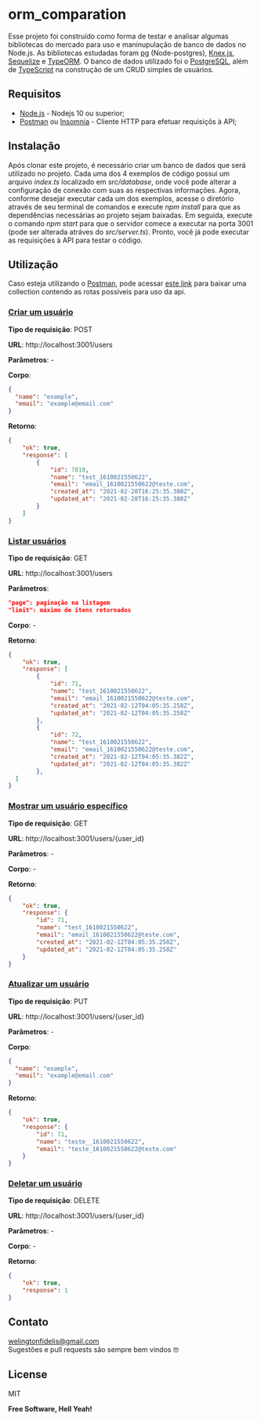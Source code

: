 # orm_comparation 

Esse projeto foi construído como forma de testar e analisar algumas bibliotecas do mercado para uso e maninupulação de banco de dados no Node.js. As bibliotecas estudadas foram [pg] (Node-postgres), [Knex.js], [Sequelize] e [TypeORM]. O banco de dados utilizado foi o [PostgreSQL], além de [TypeScript] na construção de um CRUD simples de usuários.

## Requisitos

* [Node.js] - Nodejs 10 ou superior;
* [Postman] ou [Insomnia] - Cliente HTTP para efetuar requisiçõs à API;

## Instalação

Após clonar este projeto, é necessário criar um banco de dados que será utilizado no projeto. Cada uma dos 4 exemplos de código possui um arquivo *index.ts* localizado em *src/database*, onde você pode alterar a configuração de conexão com suas as respectivas informações. 
Agora, conforme desejar executar cada um dos exemplos, acesse o diretório através de seu terminal de comandos e execute *npm install* para que as dependências necessárias ao projeto sejam baixadas. Em seguida, execute o comando *npm start* para que o servidor comece a executar na porta 3001 (pode ser alterada atráves do *src/server.ts*).
Pronto, você já pode executar as requisições à API para testar o código.


## Utilização
Caso esteja utilizando o [Postman], pode acessar [este link] para baixar uma collection contendo as rotas possíveis para uso da api.

### <u>Criar um usuário</u>

**Tipo de requisição**: POST

**URL**: http://localhost:3001/users

**Parâmetros**: -

**Corpo**: 
```json
{
  "name": "example",
  "email": "example@email.com"
}
```

**Retorno**: 
```json
{
    "ok": true,
    "response": [
        {
            "id": 7810,
            "name": "test_1610021550622",
            "email": "email_1610021550622@teste.com",
            "created_at": "2021-02-28T16:25:35.380Z",
            "updated_at": "2021-02-28T16:25:35.380Z"
        }
    ]
}
```

### <u>Listar usuários</u>

**Tipo de requisição**: GET

**URL**: http://localhost:3001/users

**Parâmetros**:
```json
"page": paginação na listagem
"limit": máximo de itens retornados
```

**Corpo**: -

**Retorno**: 
```json
{
    "ok": true,
    "response": [
        {
            "id": 71,
            "name": "test_1610021550622",
            "email": "email_1610021550622@teste.com",
            "created_at": "2021-02-12T04:05:35.258Z",
            "updated_at": "2021-02-12T04:05:35.258Z"
        },
        {
            "id": 72,
            "name": "test_1610021550622",
            "email": "email_1610021550622@teste.com",
            "created_at": "2021-02-12T04:05:35.382Z",
            "updated_at": "2021-02-12T04:05:35.382Z"
        },
  ]
}
```

### <u>Mostrar um usuário específico</u>

**Tipo de requisição**: GET

**URL**: http://localhost:3001/users/{user_id}

**Parâmetros**: -

**Corpo**: -

**Retorno**: 
```json
{
    "ok": true,
    "response": {
        "id": 71,
        "name": "test_1610021550622",
        "email": "email_1610021550622@teste.com",
        "created_at": "2021-02-12T04:05:35.258Z",
        "updated_at": "2021-02-12T04:05:35.258Z"
    }
}
```

### <u>Atualizar um usuário</u>

**Tipo de requisição**: PUT

**URL**: http://localhost:3001/users/{user_id}

**Parâmetros**: -

**Corpo**: 
```json
{
  "name": "example",
  "email": "example@email.com"
}
```

**Retorno**: 
```json
{
    "ok": true,
    "response": {
        "id": 71,
        "name": "teste__1610021550622",
        "email": "teste_1610021550622@teste.com"
    }
}
```

### <u>Deletar um usuário</u>

**Tipo de requisição**: DELETE

**URL**: http://localhost:3001/users/{user_id}

**Parâmetros**: -

**Corpo**: -

**Retorno**: 
```json
{
    "ok": true,
    "response": 1
}
```

## Contato
welingtonfidelis@gmail.com
<br>
Sugestões e pull requests são sempre bem vindos 🤓 

License
----

MIT

**Free Software, Hell Yeah!**

[Expo]: <https://expo.io/>
[Node.js]: <https://nodejs.org/en/>
[knex.js]: <http://knexjs.org/>
[Sequelize]: <https://sequelize.org/>
[TypeORM]: <https://typeorm.io/#/>
[pg]: <https://node-postgres.com/>
[PostgreSQL]: <https://www.postgresql.org/>
[TypeScript]: <https://www.typescriptlang.org/>
[Postman]: <https://www.postman.com/downloads/>
[Insomnia]: <https://insomnia.rest/download/core/?&ref=>
[este link]: <https://www.getpostman.com/collections/11414e6c6d3319dfad41>